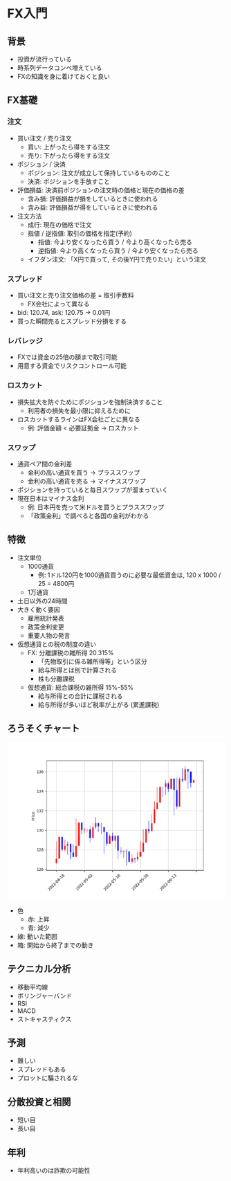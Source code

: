 # FX入門
## 背景
- 投資が流行っている
- 時系列データコンペ増えている
- FXの知識を身に着けておくと良い

## FX基礎
### 注文
- 買い注文 / 売り注文
    - 買い: 上がったら得をする注文
    - 売り: 下がったら得をする注文
- ポジション / 決済
    - ポジション: 注文が成立して保持しているもののこと
    - 決済: ポジションを手放すこと
- 評価損益: 決済前ポジションの注文時の価格と現在の価格の差
    - 含み損: 評価損益が損をしているときに使われる
    - 含み益: 評価損益が得をしているときに使われる
- 注文方法
    - 成行: 現在の価格で注文
    - 指値 / 逆指値: 取引の価格を指定(予約)
        - 指値: 今より安くなったら買う / 今より高くなったら売る
        - 逆指値: 今より高くなったら買う / 今より安くなったら売る
    - イフダン注文: 「X円で買って, その後Y円で売りたい」という注文

### スプレッド
- 買い注文と売り注文価格の差 = 取引手数料
    - FX会社によって異なる
- bid: 120.74, ask: 120.75 → 0.01円
- 買った瞬間売るとスプレッド分損をする

### レバレッジ
- FXでは資金の25倍の額まで取引可能
- 用意する資金でリスクコントロール可能

### ロスカット
- 損失拡大を防ぐためにポジションを強制決済すること
    - 利用者の損失を最小限に抑えるために
- ロスカットするラインはFX会社ごとに異なる
    - 例: 評価金額 < 必要証拠金 → ロスカット

### スワップ
- 通貨ペア間の金利差
    - 金利の高い通貨を買う → プラススワップ
    - 金利の高い通貨を売る → マイナススワップ
- ポジションを持っていると毎日スワップが溜まっていく
- 現在日本はマイナス金利
    - 例: 日本円を売って米ドルを買うとプラススワップ
    - 「政策金利」で調べると各国の金利がわかる

## 特徴
- 注文単位
    - 1000通貨
        - 例: 1ドル120円を1000通貨買うのに必要な最低資金は, 120 x 1000 / 25 = 4800円
    - 1万通貨
- 土日以外の24時間
- 大きく動く要因
    - 雇用統計発表
    - 政策金利変更
    - 重要人物の発言
- 仮想通貨との税の制度の違い
    - FX: 分離課税の雑所得 20.315%
        - 「先物取引に係る雑所得等」という区分
        - 給与所得とは別で計算される
        - 株も分離課税
    - 仮想通貨: 総合課税の雑所得 15%-55%
        - 給与所得との合計に課税される
        - 給与所得が多いほど税率が上がる (累進課税)

## ろうそくチャート
![](img/chart.png)
- 色
    - 赤: 上昇
    - 青: 減少
- 線: 動いた範囲
- 箱: 開始から終了までの動き

## テクニカル分析
- 移動平均線
- ボリンジャーバンド
- RSI
- MACD
- ストキャスティクス

## 予測
- 難しい
- スプレッドもある
- プロットに騙されるな

## 分散投資と相関
- 短い目
- 長い目

## 年利
- 年利高いのは詐欺の可能性
